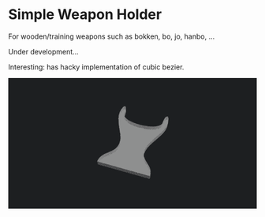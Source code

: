 # Simple Weapon Holder

For wooden/training weapons such as bokken, bo, jo, hanbo, ...

Under development...

Interesting: has hacky implementation of cubic bezier.

![Animation](anim.gif)
